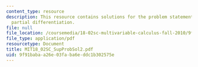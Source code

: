 ```yaml
---
content_type: resource
description: This resource contains solutions for the problem statements related to
  partial differentiation.
file: null
file_location: /coursemedia/18-02sc-multivariable-calculus-fall-2010/9f91babaa26e03faba6eddc1b302575e_MIT18_02SC_SupProbSol2.pdf
file_type: application/pdf
resourcetype: Document
title: MIT18_02SC_SupProbSol2.pdf
uid: 9f91baba-a26e-03fa-ba6e-ddc1b302575e
---
```

